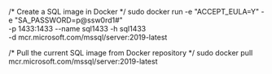 
/* Create a SQL image in Docker */
sudo docker run -e "ACCEPT_EULA=Y" -e "SA_PASSWORD=p@ssw0rd1#" \
   -p 1433:1433 --name sql1433 -h sql1433 \
   -d mcr.microsoft.com/mssql/server:2019-latest

/* Pull the current SQL image from Docker repository */
sudo docker pull mcr.microsoft.com/mssql/server:2019-latest
